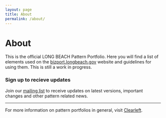 ```yaml
---
layout: page
title: About
permalink: /about/
---
```


# About

This is the official LONG BEACH Pattern Portfolio. Here you will find a list of elements used on the <a href="http://bizport.longbeach.gov">bizport.longbeach.gov</a> website and guidelines for using them. This is still a work in progress.

### Sign up to recieve updates
Join our <a href="http://eepurl.com/bzYSbb" target="_blank">mailing list</a> to receive updates on latest versions, important changes and other pattern related news.
<hr>
For more information on pattern portfolios in general, visit <a href="http://clearleft.com/thinks/onpatternportfolios/">Clearleft</a>.
